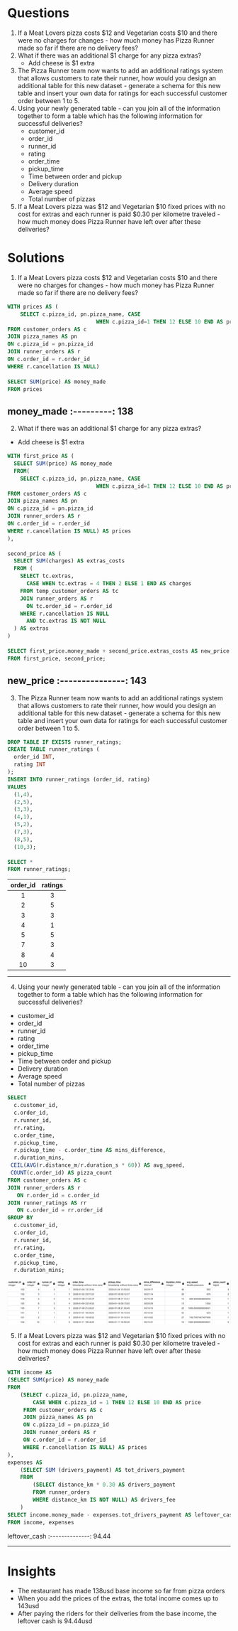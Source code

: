 # Questions

1. If a Meat Lovers pizza costs $12 and Vegetarian costs $10 and there were no charges for changes - how much money has Pizza Runner made so far if there are no delivery fees?
2. What if there was an additional $1 charge for any pizza extras?
   - Add cheese is $1 extra
3. The Pizza Runner team now wants to add an additional ratings system that allows customers to rate their runner, how would you design an additional table for this new dataset - generate a schema for this new table and insert your own data for ratings for each successful customer order between 1 to 5.
4. Using your newly generated table - can you join all of the information together to form a table which has the following information for successful deliveries?
    - customer_id
    - order_id
    - runner_id
    - rating
    - order_time
    - pickup_time
    - Time between order and pickup
    - Delivery duration
    - Average speed
    - Total number of pizzas
5. If a Meat Lovers pizza was $12 and Vegetarian $10 fixed prices with no cost for extras and each runner is paid $0.30 per kilometre traveled - how much money does Pizza Runner have left over after these deliveries?

# Solutions
1. If a Meat Lovers pizza costs $12 and Vegetarian costs $10 and there were no charges for changes - how much money has Pizza Runner made so far if there are no delivery fees?
```sql
WITH prices AS (
	SELECT c.pizza_id, pn.pizza_name, CASE 
							WHEN c.pizza_id=1 THEN 12 ELSE 10 END AS price 
FROM customer_orders AS c
JOIN pizza_names AS pn
ON c.pizza_id = pn.pizza_id
JOIN runner_orders AS r
ON c.order_id = r.order_id
WHERE r.cancellation IS NULL)

SELECT SUM(price) AS money_made
FROM prices
```
 money_made
:---------:
  138
---   

2. What if there was an additional $1 charge for any pizza extras?
  - Add cheese is $1 extra
```sql
WITH first_price AS (
  SELECT SUM(price) AS money_made
  FROM(
	SELECT c.pizza_id, pn.pizza_name, CASE 
							WHEN c.pizza_id=1 THEN 12 ELSE 10 END AS price 
FROM customer_orders AS c
JOIN pizza_names AS pn
ON c.pizza_id = pn.pizza_id
JOIN runner_orders AS r
ON c.order_id = r.order_id
WHERE r.cancellation IS NULL) AS prices
),

second_price AS (
  SELECT SUM(charges) AS extras_costs
  FROM (
    SELECT tc.extras,
      CASE WHEN tc.extras = 4 THEN 2 ELSE 1 END AS charges
    FROM temp_customer_orders AS tc
    JOIN runner_orders AS r
      ON tc.order_id = r.order_id
    WHERE r.cancellation IS NULL 
	  AND tc.extras IS NOT NULL
  ) AS extras
)

SELECT first_price.money_made + second_price.extras_costs AS new_price
FROM first_price, second_price;

```
 new_price
:---------------:
  143
---  

3. The Pizza Runner team now wants to add an additional ratings system that allows customers to rate their runner, how would you design an additional table for this new dataset - generate a schema for this new table and insert your own data for ratings for each successful customer order between 1 to 5.
```sql
DROP TABLE IF EXISTS runner_ratings;
CREATE TABLE runner_ratings (
  order_id INT,
  rating INT
);
INSERT INTO runner_ratings (order_id, rating)
VALUES 
  (1,4),
  (2,5),
  (3,3),
  (4,1),
  (5,2),
  (7,3),
  (8,5),
  (10,3);

SELECT * 
FROM runner_ratings;

```
 order_id  | ratings
:---------:|:---------:
  1        | 3
  2        | 5
  3        | 3
  4        | 1
  5        | 5
  7        | 3 
  8        | 4 
  10       | 3
---

4. Using your newly generated table - can you join all of the information together to form a table which has the following information for successful deliveries?
  - customer_id
  - order_id
  - runner_id
  - rating
  - order_time
  - pickup_time
  - Time between order and pickup
  - Delivery duration
  - Average speed
  - Total number of pizzas

```sql
SELECT 
  c.customer_id,
  c.order_id,
  r.runner_id,
  rr.rating,
  c.order_time,
  r.pickup_time,
  r.pickup_time - c.order_time AS mins_difference,
  r.duration_mins,
 CEIL(AVG(r.distance_m/r.duration_s * 60)) AS avg_speed,
 COUNT(c.order_id) AS pizza_count
FROM customer_orders AS c
JOIN runner_orders AS r 
   ON r.order_id = c.order_id
JOIN runner_ratings AS rr
   ON c.order_id = rr.order_id
GROUP BY 
  c.customer_id,
  c.order_id,
  r.runner_id,
  rr.rating,
  c.order_time,
  r.pickup_time, 
  r.duration_mins;

```
![](https://github.com/imanjokko/PizzaRunner/blob/main/images/sectiondno4.png)

5. If a Meat Lovers pizza was $12 and Vegetarian $10 fixed prices with no cost for extras and each runner is paid $0.30 per kilometre traveled - how much money does Pizza Runner have left over after these deliveries?

```sql
WITH income AS
(SELECT SUM(price) AS money_made
FROM 
	(SELECT c.pizza_id, pn.pizza_name,
		CASE WHEN c.pizza_id = 1 THEN 12 ELSE 10 END AS price
	 FROM customer_orders AS c
	 JOIN pizza_names AS pn
   	 ON c.pizza_id = pn.pizza_id
	 JOIN runner_orders AS r
   	 ON c.order_id = r.order_id
	 WHERE r.cancellation IS NULL) AS prices
),
expenses AS 
	(SELECT SUM (drivers_payment) AS tot_drivers_payment
	FROM
		(SELECT distance_km * 0.30 AS drivers_payment
		FROM runner_orders
		WHERE distance_km IS NOT NULL) AS drivers_fee
	)
SELECT income.money_made - expenses.tot_drivers_payment AS leftover_cash
FROM income, expenses


```
 leftover_cash
:--------------:
  94.44
 
---
# Insights
- The restaurant has made 138usd base income so far from pizza orders
- When you add the prices of the extras, the total income comes up to 143usd
- After paying the riders for their deliveries from the base income, the leftover cash is 94.44usd
